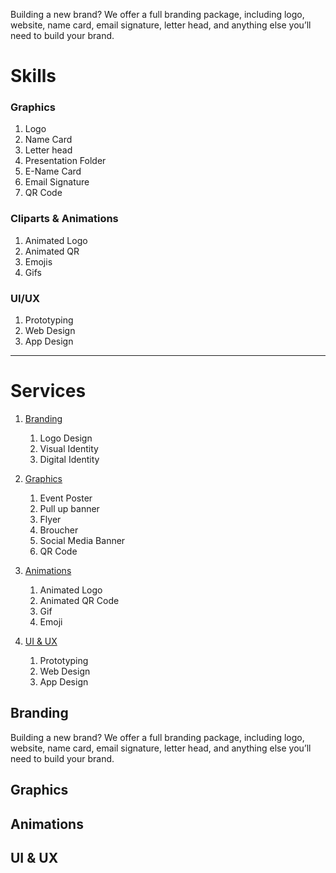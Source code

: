 Building a new brand? We offer a full branding package, including logo, website, name card, email signature, letter head, and anything else you’ll need to build your brand.

# Skills

### Graphics
1. Logo
1. Name Card
1. Letter head
1. Presentation Folder
1. E-Name Card
1. Email Signature
1. QR Code

### Cliparts & Animations
1. Animated Logo
1. Animated QR
1. Emojis
1. Gifs

### UI/UX
1. Prototyping
1. Web Design
1. App Design

---

# Services

1. [Branding](##branding)
    1. Logo Design
    1. Visual Identity
    1. Digital Identity

1. [Graphics](#graphics)
    1. Event Poster
    1. Pull up banner
    1. Flyer
    1. Broucher
    1. Social Media Banner
    1. QR Code

1. [Animations](#animations)
    1. Animated Logo
    1. Animated QR Code
    1. Gif
    1. Emoji

1. [UI & UX](#ui-&-ux)
    1. Prototyping
    1. Web Design
    1. App Design

## Branding
Building a new brand? We offer a full branding package, including logo, website, name card, email signature, letter head, and anything else you’ll need to build your brand.

## Graphics

## Animations

## UI & UX